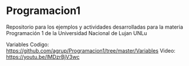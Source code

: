 # Programacion1
Repositorio para los ejemplos y actividades desarrolladas para la materia Programación 1 de la Universidad Nacional de Lujan UNLu


Variables
Codigo: https://github.com/agrup/Programacion1/tree/master/Variables
Video: https://youtu.be/lMDzrBjV3wc 
